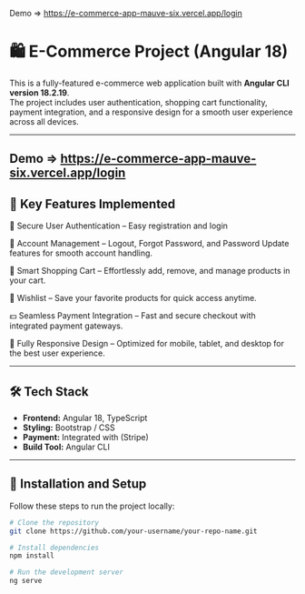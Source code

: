 Demo =>  https://e-commerce-app-mauve-six.vercel.app/login

# 🛍️ E-Commerce Project (Angular 18)

This is a fully-featured e-commerce web application built with **Angular CLI version 18.2.19**.  
The project includes user authentication, shopping cart functionality, payment integration, and a responsive design for a smooth user experience across all devices.

---
Demo =>  https://e-commerce-app-mauve-six.vercel.app/login
---

## 🔹 Key Features Implemented

🔐 Secure User Authentication – Easy registration and login

🔄 Account Management – Logout, Forgot Password, and Password Update features for smooth account handling.

🛒 Smart Shopping Cart – Effortlessly add, remove, and manage products in your cart.

💚 Wishlist – Save your favorite products for quick access anytime.

💵 Seamless Payment Integration – Fast and secure checkout with integrated payment gateways.

📱 Fully Responsive Design – Optimized for mobile, tablet, and desktop for the best user experience.

---

## 🛠️ **Tech Stack**

- **Frontend:** Angular 18, TypeScript
- **Styling:** Bootstrap / CSS
- **Payment:** Integrated with (Stripe)
- **Build Tool:** Angular CLI

---

## 🚀 **Installation and Setup**

Follow these steps to run the project locally:

```bash
# Clone the repository
git clone https://github.com/your-username/your-repo-name.git

# Install dependencies
npm install

# Run the development server
ng serve
